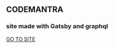 ## CODEMANTRA

### site made with Gatsby and graphql

[GO TO SITE](https://codemantra.netlify.app/)
